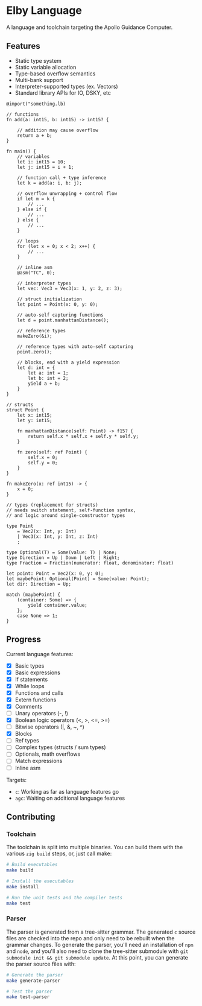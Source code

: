 # Elby Language

A language and toolchain targeting the Apollo Guidance Computer.

## Features

 * Static type system
 * Static variable allocation
 * Type-based overflow semantics
 * Multi-bank support
 * Interpreter-supported types (ex. Vectors)
 * Standard library APIs for IO, DSKY, etc

```
@import("something.lb)

// functions
fn add(a: int15, b: int15) -> int15? {

    // addition may cause overflow
    return a + b;
}

fn main() {
    // variables
    let i: int15 = 10;
    let j: int15 = i + 1;

    // function call + type inference
    let k = add(a: i, b: j);

    // overflow unwrapping + control flow
    if let m = k {
        // ...
    } else if {
        // ...
    } else {
        // ...
    }

    // loops
    for (let x = 0; x < 2; x++) {
        // ...
    }

    // inline asm
    @asm("TC", 0);

    // interpreter types
    let vec: Vec3 = Vec3(x: 1, y: 2, z: 3);

    // struct initialization
    let point = Point(x: 0, y: 0);

    // auto-self capturing functions
    let d = point.manhattanDistance();

    // reference types
    makeZero(&i);

    // reference types with auto-self capturing
    point.zero();

    // blocks, end with a yield expression
    let d: int = {
        let a: int = 1;
        let b: int = 2;
        yield a + b;
    }
}

// structs
struct Point {
    let x: int15;
    let y: int15;

    fn manhattanDistance(self: Point) -> f15? {
        return self.x * self.x + self.y * self.y;
    }

    fn zero(self: ref Point) {
        self.x = 0;
        self.y = 0;
    }
}

fn makeZero(x: ref int15) -> {
    x = 0;
}

// types (replacement for structs)
// needs switch statement, self-function syntax,
// and logic around single-constructor types

type Point
    = Vec2(x: Int, y: Int)
    | Vec3(x: Int, y: Int, z: Int)
    ;

type Optional(T) = Some(value: T) | None;
type Direction = Up | Down | Left | Right;
type Fraction = Fraction(numerator: float, denominator: float)

let point: Point = Vec2(x: 0, y: 0);
let maybePoint: Optional(Point) = Some(value: Point);
let dir: Direction = Up;

match (maybePoint) {
    (container: Some) => {
        yield container.value;
    };
    case None => 1;
}

```

## Progress

Current language features:
 - [x] Basic types
 - [x] Basic expressions
 - [x] If statements
 - [x] While loops
 - [x] Functions and calls
 - [x] Extern functions
 - [x] Comments
 - [ ] Unary operators (-, !)
 - [x] Boolean logic operators (<, >, <=, >=)
 - [ ] Bitwise operators (|, &, ~, ^)
 - [x] Blocks
 - [ ] Ref types
 - [ ] Complex types (structs / sum types)
 - [ ] Optionals, math overflows
 - [ ] Match expressions
 - [ ] Inline asm

Targets:
 - `c`: Working as far as language features go
 - `agc`: Waiting on additional language features

## Contributing

### Toolchain

The toolchain is split into multiple binaries. You can build them with the various
`zig build` steps, or, just call make:

```bash
# Build executables
make build

# Install the executables
make install

# Run the unit tests and the compiler tests
make test
```

### Parser

The parser is generated from a tree-sitter grammar. The generated `c` source files
are checked into the repo and only need to be rebuilt when the grammar changes. To generate
the parser, you'll need an installation of `npm` and `node`, and you'll also need to clone
the tree-sitter submodule with `git submodule init && git submodule update`. At this point,
you can generate the parser source files with:

```bash
# Generate the parser
make generate-parser

# Test the parser
make test-parser
```
